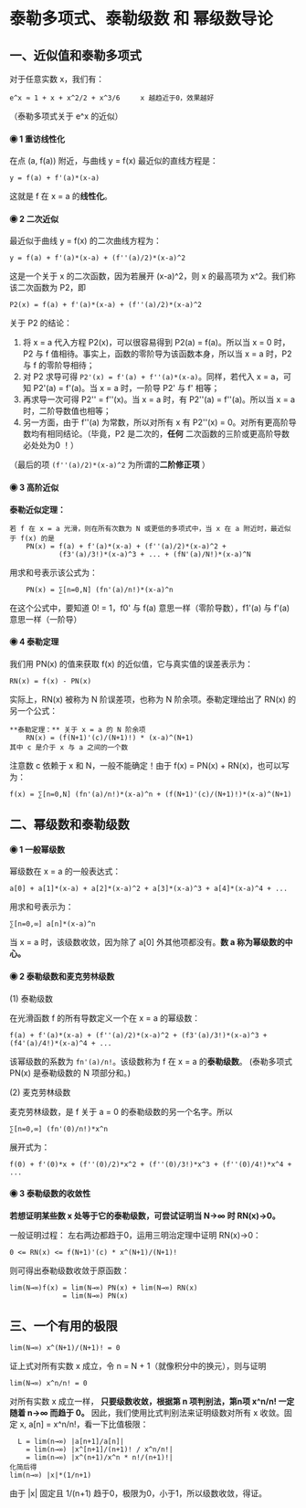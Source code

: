 # 泰勒多项式、泰勒级数 和 幂级数导论

## 一、近似值和泰勒多项式
对于任意实数 x，我们有：
```
e^x ≈ 1 + x + x^2/2 + x^3/6     x 越趋近于0，效果越好
```
（泰勒多项式关于 e^x 的近似）

#### ◉ 1 重访线性化
在点 (a, f(a)) 附近，与曲线 y = f(x) 最近似的直线方程是：
```
y = f(a) + f'(a)*(x-a)
```
这就是 f 在 x = a 的**线性化**。

#### ◉ 2 二次近似
最近似于曲线 y = f(x) 的二次曲线方程为：
```
y = f(a) + f'(a)*(x-a) + (f''(a)/2)*(x-a)^2
```
这是一个关于 x 的二次函数，因为若展开 (x-a)^2，则 x 的最高项为 x^2。我们称该二次函数为 P2，即
```
P2(x) = f(a) + f'(a)*(x-a) + (f''(a)/2)*(x-a)^2
```
关于 P2 的结论：

1. 将 x = a 代入方程 P2(x)，可以很容易得到 P2(a) = f(a)。所以当 x = 0 时，P2 与 f 值相待。事实上，函数的零阶导为该函数本身，所以当 x = a 时，P2 与 f 的零阶导相待；
2. 对 P2 求导可得 ```P2'(x) = f'(a) + f''(a)*(x-a)```。同样，若代入 x = a，可知 P2'(a) = f'(a)。当 x = a 时，一阶导 P2' 与 f' 相等；
3. 再求导一次可得 P2'' = f''(x)。当 x = a 时，有 P2''(a) = f''(a)。所以当 x = a 时，二阶导数值也相等；
4. 另一方面，由于 f''(a) 为常数，所以对所有 x 有 P2''(x) = 0。对所有更高阶导数均有相同结论。（毕竟，P2 是二次的，**任何** 二次函数的三阶或更高阶导数必处处为0 ！）

（最后的项 ```(f''(a)/2)*(x-a)^2``` 为所谓的**二阶修正项** ）

#### ◉ 3 高阶近似
**泰勒近似定理：**
```
若 f 在 x = a 光滑，则在所有次数为 N 或更低的多项式中，当 x 在 a 附近时，最近似于 f(x) 的是
    PN(x) = f(a) + f'(a)*(x-a) + (f''(a)/2)*(x-a)^2 +
            (f3'(a)/3!)*(x-a)^3 + ... + (fN'(a)/N!)*(x-a)^N
```
用求和号表示该公式为：
```
    PN(x) = ∑[n=0,N] (fn'(a)/n!)*(x-a)^n
```
在这个公式中，要知道 0! = 1，f0' 与 f(a) 意思一样（零阶导数），f1'(a) 与 f'(a) 意思一样（一阶导）

#### ◉ 4 泰勒定理
我们用 PN(x) 的值来获取 f(x) 的近似值，它与真实值的误差表示为：
```
RN(x) = f(x) - PN(x)
```
实际上，RN(x) 被称为 N 阶误差项，也称为 N 阶余项。泰勒定理给出了 RN(x) 的另一个公式：
```
**泰勒定理：** 关于 x = a 的 N 阶余项
    RN(x) = (f(N+1)'(c)/(N+1)!) * (x-a)^(N+1)
其中 c 是介于 x 与 a 之间的一个数
```
注意数 c 依赖于 x 和 N，一般不能确定！由于 f(x) = PN(x) + RN(x)，也可以写为：
```
f(x) = ∑[n=0,N] (fn'(a)/n!)*(x-a)^n + (f(N+1)'(c)/(N+1)!)*(x-a)^(N+1)
```

## 二、幂级数和泰勒级数

#### ◉ 1 一般幂级数
幂级数在 x = a 的一般表达式：
```
a[0] + a[1]*(x-a) + a[2]*(x-a)^2 + a[3]*(x-a)^3 + a[4]*(x-a)^4 + ...
```
用求和号表示为：
```
∑[n=0,∞] a[n]*(x-a)^n
```
当 x = a 时，该级数收敛，因为除了 a[0] 外其他项都没有。**数 a 称为幂级数的中心。**

#### ◉ 2 泰勒级数和麦克劳林级数
(1) 泰勒级数

在光滑函数 f 的所有导数定义一个在 x = a 的幂级数：
```
f(a) + f'(a)*(x-a) + (f''(a)/2)*(x-a)^2 + (f3'(a)/3!)*(x-a)^3 + (f4'(a)/4!)*(x-a)^4 + ...
```
该幂级数的系数为 ```fn'(a)/n!```。该级数称为 f 在 x = a 的**泰勒级数**。
(泰勒多项式 PN(x) 是泰勒级数的 N 项部分和。)

(2) 麦克劳林级数

麦克劳林级数，是 f 关于 a = 0 的泰勒级数的另一个名字。所以
```
∑[n=0,∞] (fn'(0)/n!)*x^n
```
展开式为：
```
f(0) + f'(0)*x + (f''(0)/2)*x^2 + (f''(0)/3!)*x^3 + (f''(0)/4!)*x^4 + ...
```

#### ◉ 3 泰勒级数的收敛性
**若想证明某些数 x 处等于它的泰勒级数，可尝试证明当 N→∞ 时 RN(x)→0。**

一般证明过程：
左右两边都趋于0，运用三明治定理中证明 RN(x)→0：
```
0 <= RN(x) <= f(N+1)'(c) * x^(N+1)/(N+1)!
```
则可得出泰勒级数收敛于原函数：
```
lim(N→∞)f(x) = lim(N→∞) PN(x) + lim(N→∞) RN(x)
             = lim(N→∞) PN(x)
```

## 三、一个有用的极限
```
lim(N→∞) x^(N+1)/(N+1)! = 0
```
证上式对所有实数 x 成立，令 n = N + 1（就像积分中的换元），则与证明
```
lim(N→∞) x^n/n! = 0
```
对所有实数 x 成立一样，
**只要级数收敛，根据第 n 项判别法，第n项 x^n/n! 一定随着 n→∞ 而趋于 0。** 因此，我们使用比式判别法来证明级数对所有 x 收敛。固定 x, a[n] = x^n/n!，看一下比值极限：
```
  L = lim(n→∞) |a[n+1]/a[n]|
    = lim(n→∞) |x^[n+1]/(n+1)! / x^n/n!|
    = lim(n→∞) |x^(n+1)/x^n * n!/(n+1)!|
化简后得
lim(n→∞) |x|*(1/n+1)
```
由于 |x| 固定且 1/(n+1) 趋于0，极限为0，小于1，所以级数收敛，得证。

